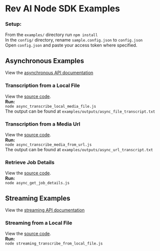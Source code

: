 # Rev AI Node SDK Examples
### Setup:
From the `examples/` directory run `npm install`<br>
In the `config/` directory,  rename `sample.config.json` to `config.json`<br>
Open `config.json` and paste your access token where specified.

## Asynchronous Examples
View the [asynchronous API documentation](https://docs.rev.ai/api/asynchronous/)
### Transcription from a Local File
View the [source code](https://github.com/revdotcom/revai-node-sdk/tree/develop/examples/async_transcribe_local_media_file.js).<br>
**Run:**<br>
`node async_transcribe_local_media_file.js`<br>
The output can be found at `examples/outputs/async_file_transcript.txt`

### Transcription from a Media Url
View the [source code](https://github.com/revdotcom/revai-node-sdk/tree/develop/examples/async_transcribe_media_from_url.js).<br>
**Run:**<br>
`node async_transcribe_media_from_url.js`<br>
The output can be found at `examples/outputs/async_url_transcript.txt`

### Retrieve Job Details
View the [source code](https://github.com/revdotcom/revai-node-sdk/tree/develop/examples/async_get_job_details.js).<br>
**Run:**<br>
`node async_get_job_details.js`

## Streaming Examples
View the [streaming API documentation](https://docs.rev.ai/api/streaming/)
### Streaming from a Local File
View the [source code](https://github.com/revdotcom/revai-node-sdk/tree/develop/examples/streaming_transcribe_from_local_file.js).<br>
**Run:**<br>
`node streaming_transcribe_from_local_file.js`